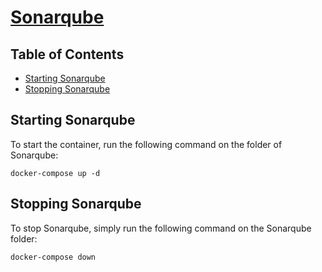 # [Sonarqube](https://www.sonarqube.org/)

## Table of Contents

* [Starting Sonarqube](#starting-Sonarqube)
* [Stopping Sonarqube](#stopping-Sonarqube)


## Starting Sonarqube

To start the container, run the following command on the folder of Sonarqube:

```shell
docker-compose up -d
```

## Stopping Sonarqube

To stop Sonarqube, simply run the following command on the Sonarqube folder:

```shell
docker-compose down
```
